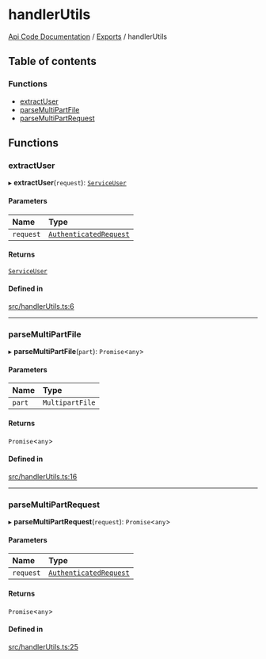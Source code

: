 # handlerUtils
[Api Code Documentation](../README.md) / [Exports](../modules.md) / handlerUtils

## Table of contents

### Functions

- [extractUser](handlerUtils.md#extractuser)
- [parseMultiPartFile](handlerUtils.md#parsemultipartfile)
- [parseMultiPartRequest](handlerUtils.md#parsemultipartrequest)

## Functions

### extractUser

▸ **extractUser**(`request`): [`ServiceUser`](../interfaces/service_domain_organization_service_user.ServiceUser.md)

#### Parameters

| Name | Type |
| :------ | :------ |
| `request` | [`AuthenticatedRequest`](../interfaces/httpd_lib.AuthenticatedRequest.md) |

#### Returns

[`ServiceUser`](../interfaces/service_domain_organization_service_user.ServiceUser.md)

#### Defined in

[src/handlerUtils.ts:6](https://github.com/openkfw/TruBudget/blob/c993c60c/api/src/handlerUtils.ts#L6)

___

### parseMultiPartFile

▸ **parseMultiPartFile**(`part`): `Promise`\<`any`\>

#### Parameters

| Name | Type |
| :------ | :------ |
| `part` | `MultipartFile` |

#### Returns

`Promise`\<`any`\>

#### Defined in

[src/handlerUtils.ts:16](https://github.com/openkfw/TruBudget/blob/c993c60c/api/src/handlerUtils.ts#L16)

___

### parseMultiPartRequest

▸ **parseMultiPartRequest**(`request`): `Promise`\<`any`\>

#### Parameters

| Name | Type |
| :------ | :------ |
| `request` | [`AuthenticatedRequest`](../interfaces/httpd_lib.AuthenticatedRequest.md) |

#### Returns

`Promise`\<`any`\>

#### Defined in

[src/handlerUtils.ts:25](https://github.com/openkfw/TruBudget/blob/c993c60c/api/src/handlerUtils.ts#L25)

